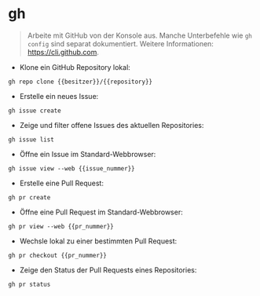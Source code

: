 # gh

> Arbeite mit GitHub von der Konsole aus.
> Manche Unterbefehle wie `gh config` sind separat dokumentiert.
> Weitere Informationen: <https://cli.github.com>.

- Klone ein GitHub Repository lokal:

`gh repo clone {{besitzer}}/{{repository}}`

- Erstelle ein neues Issue:

`gh issue create`

- Zeige und filter offene Issues des aktuellen Repositories:

`gh issue list`

- Öffne ein Issue im Standard-Webbrowser:

`gh issue view --web {{issue_nummer}}`

- Erstelle eine Pull Request:

`gh pr create`

- Öffne eine Pull Request im Standard-Webbrowser:

`gh pr view --web {{pr_nummer}}`

- Wechsle lokal zu einer bestimmten Pull Request:

`gh pr checkout {{pr_nummer}}`

- Zeige den Status der Pull Requests eines Repositories:

`gh pr status`

